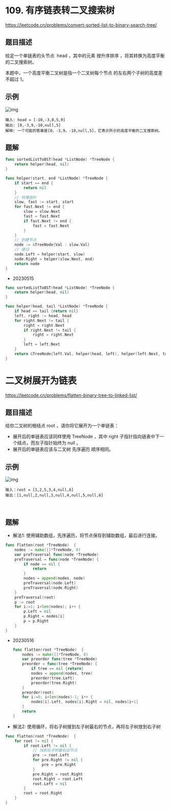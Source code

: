 # 109. 有序链表转二叉搜索树
https://leetcode.cn/problems/convert-sorted-list-to-binary-search-tree/

## 题目描述
给定一个单链表的头节点  head ，其中的元素 按升序排序 ，将其转换为高度平衡的二叉搜索树。

本题中，一个高度平衡二叉树是指一个二叉树每个节点 的左右两个子树的高度差不超过 1。

## 示例
![img](https://assets.leetcode.com/uploads/2020/08/17/linked.jpg)
```
输入: head = [-10,-3,0,5,9]
输出: [0,-3,9,-10,null,5]
解释: 一个可能的答案是[0，-3,9，-10,null,5]，它表示所示的高度平衡的二叉搜索树。
```

## 题解
```go
func sortedListToBST(head *ListNode) *TreeNode {
    return helper(head, nil)
}

func helper(start, end *ListNode) *TreeNode {
    if start == end {
        return nil
    }
    // 快慢指针
    slow, fast := start, start
    for fast.Next != end {
        slow = slow.Next
        fast = fast.Next
        if fast.Next != end {
            fast = fast.Next
        }
    }
    // 创建节点
    node := &TreeNode{Val : slow.Val}
    // 递归
    node.Left = helper(start, slow)
    node.Right = helper(slow.Next, end)
    return node
}
```

* 20230515  
```go
func sortedListToBST(head *ListNode) *TreeNode {
    return helper(head, nil)
}

func helper(head, tail *ListNode) *TreeNode {
    if head == tail {return nil}
    left, right := head, head
    for right.Next != tail {
        right = right.Next
        if right.Next != tail {
            right = right.Next
        }
        left = left.Next
    }
    return &TreeNode{left.Val, helper(head, left), helper(left.Next, tail)}
}
```


# 二叉树展开为链表
https://leetcode.cn/problems/flatten-binary-tree-to-linked-list/


## 题目描述
给你二叉树的根结点 root ，请你将它展开为一个单链表：

* 展开后的单链表应该同样使用 TreeNode ，其中 right 子指针指向链表中下一个结点，而左子指针始终为 null 。
* 展开后的单链表应该与二叉树 先序遍历 顺序相同。


## 示例
![img](https://assets.leetcode.com/uploads/2021/01/14/flaten.jpg)
```
输入：root = [1,2,5,3,4,null,6]
输出：[1,null,2,null,3,null,4,null,5,null,6]
```
 
## 题解
* 解法1: 使用辅助数组，先序遍历，将节点保存到辅助数组，最后进行连接。
```go
func flatten(root *TreeNode)  {
    nodes := make([]*TreeNode, 0)
    var preTraversal func(node *TreeNode)
    preTraversal = func(node *TreeNode) {
        if node == nil {
            return 
        }
        nodes = append(nodes, node)
        preTraversal(node.Left)
        preTraversal(node.Right)
    }
    preTraversal(root)
    p := root
    for i:=1; i<len(nodes); i++ {
        p.Left = nil 
        p.Right = nodes[i]
        p = p.Right
    }
}
```

  * 20230516  
    ```go
    func flatten(root *TreeNode)  {
        nodes := make([]*TreeNode, 0)
        var preorder func(tree *TreeNode)
        preorder = func(tree *TreeNode) {
            if tree == nil {return}
            nodes = append(nodes, tree)
            preorder(tree.Left)
            preorder(tree.Right)
        }
        preorder(root)
        for i:=0; i<len(nodes)-1; i++ {
            nodes[i].Left, nodes[i].Right = nil, nodes[i+1] 
        }
        return
    }
    ```
    

* 解法2: 使用循环，将右子树接到左子树最右的节点，再将左子树放到右子树
```go
func flatten(root *TreeNode)  {
    for root != nil {
        if root.Left != nil {
            // 找到左子树最右边节点
            pre := root.Left
            for pre.Right != nil {
                pre = pre.Right
            }
            pre.Right = root.Right
            root.Right = root.Left
            root.Left = nil 
        }
        root = root.Right
    }
}
```
